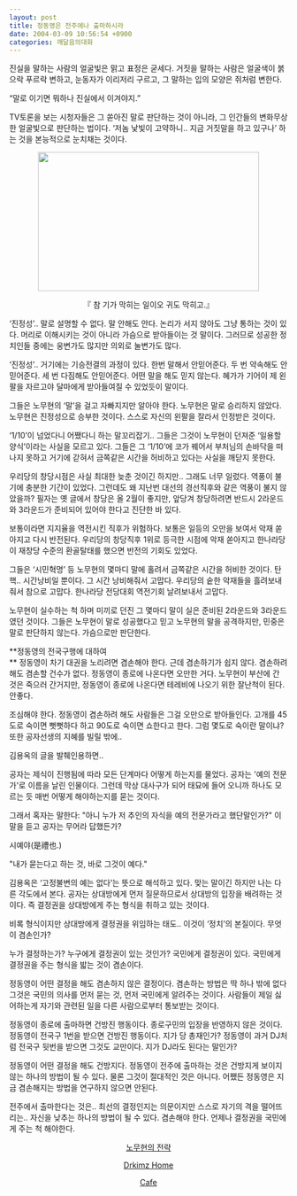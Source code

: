 ```yaml
---
layout: post
title: 정동영은 전주에나 출마하시라
date: 2004-03-09 10:56:54 +0900
categories: 깨달음의대화
---
```

진실을 말하는 사람의 얼굴빛은 맑고 표정은 굳세다. 거짓을 말하는 사람은 얼굴색이 붉으락 푸르락 변하고, 눈동자가 이리저리 구르고, 그 말하는 입의 모양은 쥐처럼 변한다. 

“말로 이기면 뭐하나 진실에서 이겨야지.”

TV토론을 보는 시청자들은 그 쏟아진 말로 판단하는 것이 아니라, 그 인간들의 변화무상한 얼굴빛으로 판단하는 법이다. ‘저놈 낯빛이 고약하니.. 지금 거짓말을 하고 있구나’ 하는 것을 본능적으로 눈치채는 것이다. 

<p align="center">
  <img src="http://drkimz.com/technote/board/KDR/upimg/1078749982.jpg" width="400" height="251" border="0" />
</p>

<p align="center">
  『 참 기가 막히는 일이오 귀도 막히고.』
</p>

‘진정성’.. 말로 설명할 수 없다. 말 안해도 안다. 논리가 서지 않아도 그냥 통하는 것이 있다. 머리로 이해시키는 것이 아니라 가슴으로 받아들이는 것 말이다. 그러므로 성공한 정치인들 중에는 웅변가도 많지만 의외로 눌변가도 많다. 

‘진정성’.. 거기에는 기승전결의 과정이 있다. 한번 말해서 안믿어준다. 두 번 약속해도 안믿어준다. 세 번 다짐해도 안믿어준다. 어떤 말을 해도 믿지 않는다. 혜가가 기어이 제 왼팔을 자르고야 달마에게 받아들여질 수 있었듯이 말이다. 

그들은 노무현의 ‘말’을 걸고 자빠지지만 알아야 한다. 노무현은 말로 승리하지 않았다. 노무현은 진정성으로 승부한 것이다. 스스로 자신의 왼팔을 잘라서 인정받은 것이다. 

‘1/10’이 넘었다니 어쨌다니 하는 말꼬리잡기.. 그들은 그것이 노무현이 던져준 ‘일용할 양식’이라는 사실을 모르고 있다. 그들은 그 ‘1/10’에 코가 꿰어서 부처님의 손바닥을 떠나지 못하고 거기에 갇혀서 금쪽같은 시간을 허비하고 있다는 사실을 깨닫지 못한다. 

우리당의 창당시점은 사실 최대한 늦춘 것이긴 하지만.. 그래도 너무 일렀다. 역풍이 불기에 충분한 기간이 있었다. 그런데도 왜 지난번 대선의 경선직후와 같은 역풍이 불지 않았을까? 필자는 옛 글에서 창당은 올 2월이 좋지만, 앞당겨 창당하려면 반드시 2라운드와 3라운드가 준비되어 있어야 한다고 진단한 바 있다. 

보통이라면 지지율을 역전시킨 직후가 위험하다. 보통은 일등의 오만을 보여서 악재 쏟아지고 다시 반전된다. 우리당의 창당직후 1위로 등극한 시점에 악재 쏟아지고 한나라당이 재창당 수준의 환골탈태를 했으면 반전의 기회도 있었다. 

그들은 ‘시민혁명’ 등 노무현의 몇마디 말에 홀려서 금쪽같은 시간을 허비한 것이다. 탄핵.. 시간낭비일 뿐이다. 그 시간 낭비해줘서 고맙다. 우리당의 숱한 악재들을 흘려보내줘서 참으로 고맙다. 한나라당 전당대회 역전기회 날려보내서 고맙다. 

노무현이 실수하는 척 하며 미끼로 던진 그 몇마디 말이 실은 준비된 2라운드와 3라운드였던 것이다. 그들은 노무현이 말로 성공했다고 믿고 노무현의 말을 공격하지만, 민중은 말로 판단하지 않는다. 가슴으로만 판단한다. 

**정동영의 전국구행에 대하여  
** 정동영이 차기 대권을 노리려면 겸손해야 한다. 근데 겸손하기가 쉽지 않다. 겸손하려 해도 겸손할 건수가 없다. 정동영이 종로에 나온다면 오만한 거다. 노무현이 부산에 간 것은 죽으러 간거지만, 정동영이 종로에 나온다면 테레비에 나오기 위한 잘난척이 된다. 안좋다.

조심해야 한다. 정동영이 겸손하려 해도 사람들은 그걸 오만으로 받아들인다. 고개를 45도로 숙이면 뻣뻣하다 하고 90도로 숙이면 쇼한다고 한다. 그럼 몇도로 숙이란 말이냐? 또한 공자선생의 지혜를 빌릴 밖에.. 

김용옥의 글을 발췌인용하면..

공자는 제식이 진행됨에 따라 모든 단계마다 어떻게 하는지를 물었다. 공자는 '예의 전문가'로 이름을 날린 인물이다. 그런데 막상 대사구가 되어 태묘에 들어 오니까 하나도 모르는 듯 매번 어떻게 해야하는지를 묻는 것이다. 

그래서 혹자는 말한다: "아니 누가 저 추인의 자식을 예의 전문가라고 했단말인가?" 이 말을 듣고 공자는 무어라 답했든가? 

시예야(是禮也.) 

"내가 묻는다고 하는 것, 바로 그것이 예다."

김용옥은 ‘고정불변의 예는 없다’는 뜻으로 해석하고 있다. 맞는 말이긴 하지만 나는 다른 각도에서 본다. 공자는 상대방에게 먼저 질문하므로서 상대방의 입장을 배려하는 것이다. 즉 결정권을 상대방에게 주는 형식을 취하고 있는 것이다. 

비록 형식이지만 상대방에게 결정권을 위임하는 태도.. 이것이 ‘정치’의 본질이다. 무엇이 겸손인가?

누가 결정하는가? 누구에게 결정권이 있는 것인가? 국민에게 결정권이 있다. 국민에게 결정권을 주는 형식을 밟는 것이 겸손이다. 

정동영이 어떤 결정을 해도 겸손하지 않은 결정이다. 겸손하는 방법은 딱 하나 밖에 없다 그것은 국민의 의사를 먼저 묻는 것, 먼저 국민에게 알려주는 것이다. 사람들이 제일 싫어하는게 자기와 관련된 일을 다른 사람으로부터 통보받는 것이다.

정동영이 종로에 출마하면 건방진 행동이다. 종로구민의 입장을 반영하지 않은 것이다. 정동영이 전국구 1번을 받으면 건방진 행동이다. 지가 당 총재인가? 정동영이 과거 DJ처럼 전국구 뒷번을 받으면 그것도 교만이다. 지가 DJ라도 된다는 말인가? 

정동영이 어떤 결정을 해도 건방지다. 정동영이 전주에 출마하는 것은 건방지게 보이지 않는 하나의 방법이 될 수 있다. 물론 그것이 절대적인 것은 아니다. 어쨌든 정동영은 지금 겸손해지는 방법을 연구하지 않으면 안된다.

전주에서 출마한다는 것은.. 최선의 결정인지는 의문이지만 스스로 자기의 격을 떨어뜨리는.. 자신을 낮추는 하나의 방법이 될 수 있다. 겸손해야 한다. 언제나 결정권을 국민에게 주는 척 해야한다. 

<p align="center">
  <a href="http://drkimz.com/technote/main.cgi?board=kimgu" target="new">노무현의 전략</a>
</p>

<p align="center">
  <a href="http:///" target="new">Drkimz Home</a>
</p>

<p align="center">
  <a href="http://cafe.daum.net/drkims" target="new">Cafe</a>
</p>